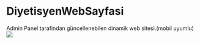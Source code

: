 # DiyetisyenWebSayfasi
Admin Panel tarafindan güncellenebilen dinamik web sitesi.(mobil uyumlu)
![](images/ezgif.com-gif-maker.gif)
